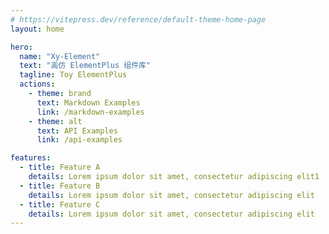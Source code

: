 ```yaml
---
# https://vitepress.dev/reference/default-theme-home-page
layout: home

hero:
  name: "Xy-Element"
  text: "高仿 ElementPlus 组件库"
  tagline: Toy ElementPlus
  actions:
    - theme: brand
      text: Markdown Examples
      link: /markdown-examples
    - theme: alt
      text: API Examples
      link: /api-examples

features:
  - title: Feature A
    details: Lorem ipsum dolor sit amet, consectetur adipiscing elit1
  - title: Feature B
    details: Lorem ipsum dolor sit amet, consectetur adipiscing elit
  - title: Feature C
    details: Lorem ipsum dolor sit amet, consectetur adipiscing elit
---
```


